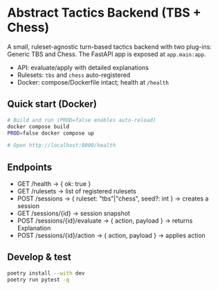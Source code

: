 # Abstract Tactics Backend (TBS + Chess)

A small, ruleset-agnostic turn-based tactics backend with two plug-ins: Generic TBS and Chess. The FastAPI app is exposed at `app.main:app`.

- API: evaluate/apply with detailed explanations
- Rulesets: `tbs` and `chess` auto-registered
- Docker: compose/Dockerfile intact; health at `/health`

## Quick start (Docker)

```bash
# Build and run (PROD=false enables auto-reload)
docker compose build
PROD=false docker compose up

# Open http://localhost:8000/health
```

## Endpoints

- GET /health → { ok: true }
- GET /rulesets → list of registered rulesets
- POST /sessions → { ruleset: "tbs"|"chess", seed?: int } → creates a session
- GET /sessions/{id} → session snapshot
- POST /sessions/{id}/evaluate → { action, payload } → returns Explanation
- POST /sessions/{id}/action → { action, payload } → applies action

## Develop & test

```bash
poetry install --with dev
poetry run pytest -q
```

